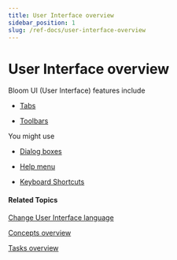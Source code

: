 ```yaml
---
title: User Interface overview
sidebar_position: 1
slug: /ref-docs/user-interface-overview
---
```


# User Interface overview

Bloom UI (User Interface) features include

-   [Tabs](Tabs/Tabs_overview.md)
    
-   [Toolbars](Toolbar/Toolbars_overview.md)
    

You might use

-   [Dialog boxes](Dialog_boxes/Dialog_boxes_overview.md)
    
-   [Help menu](Help_menu/Help_menu.md)
    
-   [Keyboard Shortcuts](Keyboard_Shortcuts/Keyboard_Shortcuts_overview.md)
    

#### Related Topics

[Change User Interface language](../Tasks/Basic_tasks/Change_User_Interface_language.md)

[Concepts overview](../Concepts/Concepts_overview.md)

[Tasks overview](../Tasks/Tasks_overview.md)